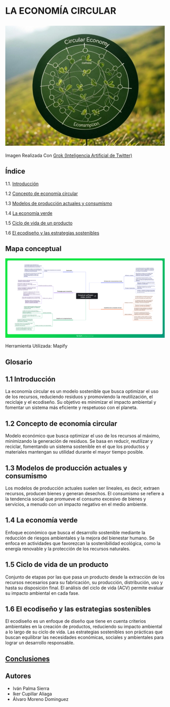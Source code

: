 # LA ECONOMÍA CIRCULAR
![economia_circular](img/economia_circular.jpg)
---
Imagen Realizada Con [Grok (Inteligencia Artificial de Twitter)](https://x.ai/)
## Índice
1.1. [Introducción](introduccion.md)

1.2 [Concepto de economía circular](concepto.md)

1.3 [Modelos de producción actuales y consumismo](modelos.md)

1.4 [La economía verde](verde.md)

1.5 [Ciclo de vida de un producto](.md)

1.6 [El ecodiseño y las estrategias sostenibles](.md)

## Mapa conceptual

![mapa](img/mapa.jpg)

Herramienta Utilizada: Mapify
## Glosario

## 1.1 Introducción  
La economía circular es un modelo sostenible que busca optimizar el uso de los recursos, reduciendo residuos y promoviendo la reutilización, el reciclaje y el ecodiseño. Su objetivo es minimizar el impacto ambiental y fomentar un sistema más eficiente y respetuoso con el planeta.

## 1.2 Concepto de economía circular  
Modelo económico que busca optimizar el uso de los recursos al máximo, minimizando la generación de residuos. Se basa en reducir, reutilizar y reciclar, fomentando un sistema sostenible en el que los productos y materiales mantengan su utilidad durante el mayor tiempo posible.

## 1.3 Modelos de producción actuales y consumismo  
Los modelos de producción actuales suelen ser lineales, es decir, extraen recursos, producen bienes y generan desechos. El consumismo se refiere a la tendencia social que promueve el consumo excesivo de bienes y servicios, a menudo con un impacto negativo en el medio ambiente.

## 1.4 La economía verde  
Enfoque económico que busca el desarrollo sostenible mediante la reducción de riesgos ambientales y la mejora del bienestar humano. Se enfoca en actividades que favorezcan la sostenibilidad ecológica, como la energía renovable y la protección de los recursos naturales.

## 1.5 Ciclo de vida de un producto  
Conjunto de etapas por las que pasa un producto desde la extracción de los recursos necesarios para su fabricación, su producción, distribución, uso y hasta su disposición final. El análisis del ciclo de vida (ACV) permite evaluar su impacto ambiental en cada fase.

## 1.6 El ecodiseño y las estrategias sostenibles  
El ecodiseño es un enfoque de diseño que tiene en cuenta criterios ambientales en la creación de productos, reduciendo su impacto ambiental a lo largo de su ciclo de vida. Las estrategias sostenibles son prácticas que buscan equilibrar las necesidades económicas, sociales y ambientales para lograr un desarrollo responsable.

## [Conclusiones](conclusiones.md)
## Autores
- Iván Palma Sierra
- Iker Cupillar Aliaga
- Álvaro Moreno Dominguez
